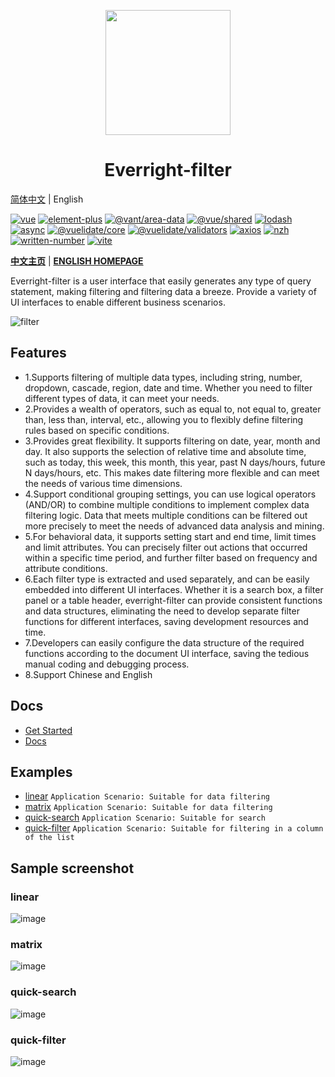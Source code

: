 <p align="center"><img height="200px" src="https://github.com/Liberty-liu/Liberty-liu/assets/21301475/0d71a431-d2d4-4f67-b8bb-d230f7dc258b"></p>
<h1 align="center">Everright-filter</h1>

[简体中文](./README.zh-cn.md) | English 

[![vue](https://img.shields.io/badge/vue-%3E%3D%203-green.svg)](https://vuejs.org/)
[![element-plus](https://img.shields.io/badge/element--plus-%3E%3D%202.3.1-green.svg)](https://element-plus.gitee.io/)
[![@vant/area-data](https://img.shields.io/badge/@vant/area--data-%3E%3D%201.4.1-green.svg)](https://github.com/vant-ui/vant.git)
[![@vue/shared](https://img.shields.io/badge/@vue/shared-%3E%3D%203.2.45-green.svg)](https://github.com/vuejs/core.git)
[![lodash](https://img.shields.io/badge/lodash--es-%3E%3D%204.17.21-green.svg)](https://lodash.com/custom-builds)
[![async](https://img.shields.io/badge/async-%3E%3D%203.2.4-green.svg)](https://caolan.github.io/async/)
[![@vuelidate/core](https://img.shields.io/badge/@vuelidate/core-%3E%3D%202.0.0-green.svg)](https://github.com/vuelidate/vuelidate)
[![@vuelidate/validators](https://img.shields.io/badge/@vuelidate/validators-%3E%3D%202.0.0-green.svg)](https://github.com/vuelidate/vuelidate)
[![axios](https://img.shields.io/badge/axios-%3E%3D%201.3.4-green.svg)](https://github.com/axios/axios)
[![nzh](https://img.shields.io/badge/nzh-%3E%3D%201.0.8-green.svg)](https://github.com/cnwhy/nzh.git)
[![written-number](https://img.shields.io/badge/written--number-%3E%3D%200.11.1-green.svg)](https://github.com/yamadapc/js-written-number)
[![vite](https://img.shields.io/badge/vite-%3E%3D%203.2.5-green.svg)](https://github.com/vitejs/vite.git)

**[中文主页](https://everright.site/filter/introduction.html)** | **[ENGLISH HOMEPAGE](https://everright.site/en/filter/introduction.html)**

Everright-filter is a user interface that easily generates any type of query statement, making filtering and filtering data a breeze. Provide a variety of UI interfaces to enable different business scenarios.

![filter](https://github.com/Liberty-liu/Everright-filter/assets/21301475/2a55af5a-800a-49cd-9abe-e422cf42aabc)

## Features

* 1.Supports filtering of multiple data types, including string, number, dropdown, cascade, region, date and time. Whether you need to filter different types of data, it can meet your needs.
* 2.Provides a wealth of operators, such as equal to, not equal to, greater than, less than, interval, etc., allowing you to flexibly define filtering rules based on specific conditions.
* 3.Provides great flexibility. It supports filtering on date, year, month and day. It also supports the selection of relative time and absolute time, such as today, this week, this month, this year, past N days/hours, future N days/hours, etc. This makes date filtering more flexible and can meet the needs of various time dimensions.
* 4.Support conditional grouping settings, you can use logical operators (AND/OR) to combine multiple conditions to implement complex data filtering logic. Data that meets multiple conditions can be filtered out more precisely to meet the needs of advanced data analysis and mining.
* 5.For behavioral data, it supports setting start and end time, limit times and limit attributes. You can precisely filter out actions that occurred within a specific time period, and further filter based on frequency and attribute conditions.
* 6.Each filter type is extracted and used separately, and can be easily embedded into different UI interfaces. Whether it is a search box, a filter panel or a table header, everright-filter can provide consistent functions and data structures, eliminating the need to develop separate filter functions for different interfaces, saving development resources and time.
* 7.Developers can easily configure the data structure of the required functions according to the document UI interface, saving the tedious manual coding and debugging process.
* 8.Support Chinese and English

## Docs

+ [Get Started](https://everright.site/en/filter/started.html)
+ [Docs](https://everright.site/en/filter/doc.html)

## Examples

+ [linear](https://everright.site/demo/filter/linear.html?lang=en) `Application Scenario: Suitable for data filtering`
+ [matrix](https://everright.site/demo/filter/matrix.html?lang=en) `Application Scenario: Suitable for data filtering`
+ [quick-search](https://everright.site/demo/filter/quick-search.html?lang=en) `Application Scenario: Suitable for search`
+ [quick-filter](https://everright.site/demo/filter/quick-filter.html?lang=en) `Application Scenario: Suitable for filtering in a column of the list`

## Sample screenshot

### linear
![image](https://github.com/Liberty-liu/Everright-filter/assets/21301475/77194eeb-56dd-409e-9876-dbec7a332c11)

### matrix
![image](https://github.com/Liberty-liu/Everright-filter/assets/21301475/c0a5ff74-332a-4843-9ef8-29bd9f369bac)

### quick-search
![image](https://github.com/Liberty-liu/Everright-filter/assets/21301475/02ff7512-aa1c-43f2-8767-3cbd3837dfae)

### quick-filter
![image](https://github.com/Liberty-liu/Everright-filter/assets/21301475/a815d7fb-7425-4697-bf31-fb48899503e0)

